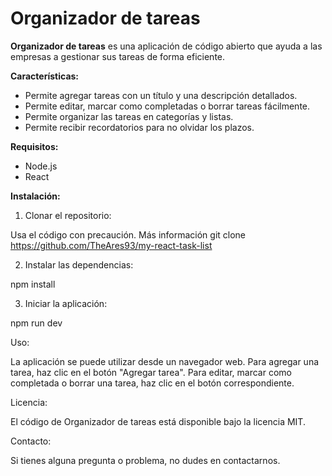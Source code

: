 # Organizador de tareas

**Organizador de tareas** es una aplicación de código abierto que ayuda a las empresas a gestionar sus tareas de forma eficiente.

**Características:**

* Permite agregar tareas con un título y una descripción detallados.
* Permite editar, marcar como completadas o borrar tareas fácilmente.
* Permite organizar las tareas en categorías y listas.
* Permite recibir recordatorios para no olvidar los plazos.

**Requisitos:**

* Node.js
* React

**Instalación:**

1. Clonar el repositorio:

Usa el código con precaución. Más información
git clone https://github.com/TheAres93/my-react-task-list


2. Instalar las dependencias:


npm install


3. Iniciar la aplicación:

npm run dev

Uso:

La aplicación se puede utilizar desde un navegador web. Para agregar una tarea, haz clic en el botón "Agregar tarea". Para editar, marcar como completada o borrar una tarea, haz clic en el botón correspondiente. 

Licencia:

El código de Organizador de tareas está disponible bajo la licencia MIT.

Contacto:

Si tienes alguna pregunta o problema, no dudes en contactarnos.